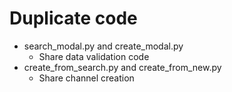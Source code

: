 # Duplicate code

- search_modal.py and create_modal.py
  - Share data validation code
- create_from_search.py and create_from_new.py
  - Share channel creation